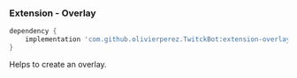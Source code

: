### Extension - Overlay

```groovy
dependency {
    implementation 'com.github.olivierperez.TwitckBot:extension-overlay:0.0.4'
}
```

Helps to create an overlay.
